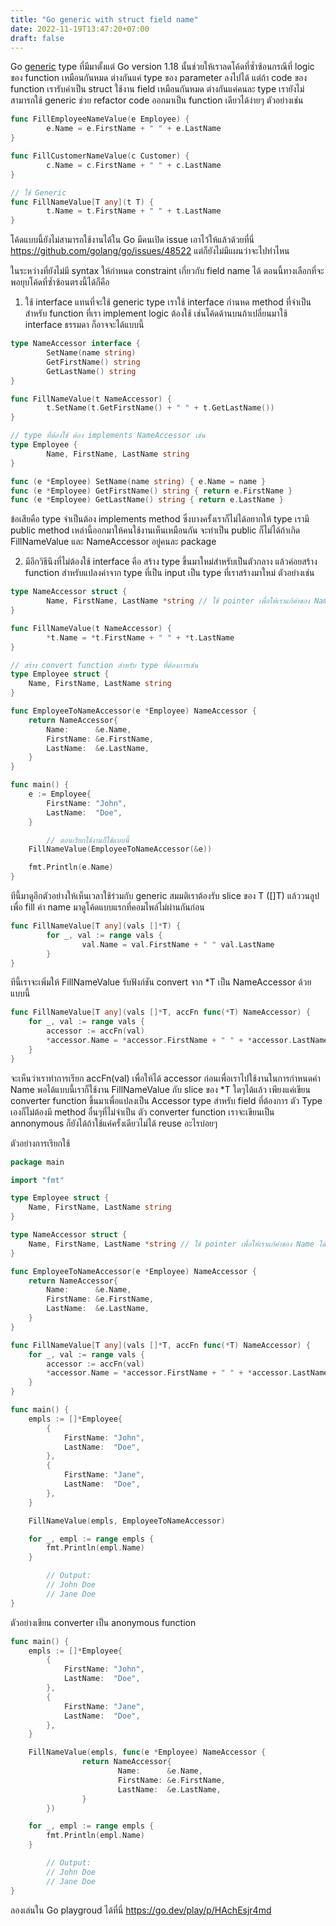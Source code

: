 ```yaml
---
title: "Go generic with struct field name"
date: 2022-11-19T13:47:20+07:00
draft: false
---
```


Go [generic](https://go.dev/blog/intro-generics) type ที่มีมาตั้งแต่ Go version 1.18 นั้นช่วยให้เราลดโค้ดที่ซ้ำซ้อนกรณีที่ logic ของ function เหมือนกันหมด ต่างกันแค่ type ของ parameter ลงไปได้ แต่ถ้า code ของ function เรารับค่าเป็น struct ใช้งาน field เหมือนกันหมด ต่างกันแค่คนละ type เรายังไม่สามารถใช้ generic ช่วย refactor code ออกมาเป็น function เดียวได้ง่ายๆ ตัวอย่างเช่น

<!--more-->

```go
func FillEmployeeNameValue(e Employee) {
        e.Name = e.FirstName + " " + e.LastName
}

func FillCustomerNameValue(c Customer) {
        c.Name = c.FirstName + " " + c.LastName
}

// ใช้ Generic
func FillNameValue[T any](t T) {
        t.Name = t.FirstName + " " + t.LastName
}
```

โค้ดแบบนี้ยังไม่สามารถใช้งานได้ใน Go มีคนเปิด issue เอาไว้ให้แล้วด้วยที่นี่ https://github.com/golang/go/issues/48522 แต่ก็ยังไม่มีแผนว่าจะไปท่าไหน

ในระหว่างที่ยังไม่มี syntax ให้กำหนด constraint เกี่ยวกับ field name ได้ ตอนนี้ทางเลือกที่จะพอยุบโค้ดที่ซ้ำซ้อนตรงนี้ได้ก็คือ

1. ใช้ interface แทนที่จะใช้ generic type เราใช้ interface กำนหด method ที่จำเป็นสำหรับ function ที่เรา implement logic ต้องใช้ เช่นโค้ดด้านบนถ้าเปลี่ยนมาใช้ interface ธรรมดา ก็อาจจะได้แบบนี้

```go
type NameAccessor interface {
        SetName(name string)
        GetFirstName() string
        GetLastName() string
}

func FillNameValue(t NameAccessor) {
        t.SetName(t.GetFirstName() + " " + t.GetLastName())
}

// type ที่ต้องใช้ ต้อง implements NameAccessor เช่น
type Employee {
        Name, FirstName, LastName string
}

func (e *Employee) SetName(name string) { e.Name = name }
func (e *Employee) GetFirstName() string { return e.FirstName }
func (e *Employee) GetLastName() string { return e.LastName }
```

ข้อเสียคือ type จำเป็นต้อง implements method ซึ่งบางครั้งเราก็ไม่ได้อยากให้ type เรามี public method เหล่านี้ออกมาให้คนใช้งานเห็นเหมือนกัน จะทำเป็น public ก็ไม่ได้ถ้าเกิด FillNameValue และ NameAccessor อยู่คนละ package

2. มีอีกวิธีนึงที่ไม่ต้องใช้ interface คือ สร้าง type ขึ้นมาใหม่สำหรับเป็นตัวกลาง แล้วค่อยสร้าง function สำหรับแปลงค่าจาก type ที่เป็น input เป็น type ที่เราสร้างมาใหม่ ตัวอย่างเช่น

```go
type NameAccessor struct {
        Name, FirstName, LastName *string // ใช้ pointer เพื่อให้เราแก้ค่าของ Name ได้
}

func FillNameValue(t NameAccessor) {
        *t.Name = *t.FirstName + " " + *t.LastName
}

// สร้าง convert function สำหรับ type ที่ต้องการเช่น
type Employee struct {
	Name, FirstName, LastName string
}

func EmployeeToNameAccessor(e *Employee) NameAccessor {
	return NameAccessor{
		Name:      &e.Name,
		FirstName: &e.FirstName,
		LastName:  &e.LastName,
	}
}

func main() {
	e := Employee{
		FirstName: "John",
		LastName:  "Doe",
	}

        // ตอนเรียกใช้งานก็ใช้แบบนี้
	FillNameValue(EmployeeToNameAccessor(&e))

	fmt.Println(e.Name)
}
```

ทีนี้มาดูอีกตัวอย่างให้เห็นเวลาใช้ร่วมกับ generic สมมติเราต้องรับ slice ของ T ([]T) แล้ววนลูปเพื่อ fill ค่า name มาดูโค้ดแบบแรกที่คอมไพล์ไม่ผ่านกันก่อน

```go
func FillNameValue[T any](vals []*T) {
        for _, val := range vals {
                val.Name = val.FirstName + " " val.LastName
        }
}
```

ทีนี้เราจะเพิ่มให้ FillNameValue รับฟังก์ชัน convert จาก *T เป็น NameAccessor ด้วยแบบนี้

```go
func FillNameValue[T any](vals []*T, accFn func(*T) NameAccessor) {
	for _, val := range vals {
		accessor := accFn(val)
		*accessor.Name = *accessor.FirstName + " " + *accessor.LastName
	}
}
```

จะเห็นว่าเราทำการเรียก accFn(val) เพื่อให้ได้ accessor ก่อนเพื่อเราไปใช้งานในการกำหนดค่า Name
พอได้แบบนี้เราก็ใช้งาน FillNameValue กับ slice ของ *T ใดๆได้แล้ว เพียงแค่เขียน converter function ขึ้นมาเพื่อแปลงเป็น Accessor type สำหรับ field ที่ต้องการ ตัว Type เองก็ไม่ต้องมี method อื่นๆที่ไม่จำเป็น ตัว converter function เราจะเขียนเป็น annonymous ก็ยังได้ถ้าใช้แค่ครั้งเดียวไม่ได้ reuse อะไรบ่อยๆ

ตัวอย่างการเรียกใช้

```go
package main

import "fmt"

type Employee struct {
	Name, FirstName, LastName string
}

type NameAccessor struct {
	Name, FirstName, LastName *string // ใช้ pointer เพื่อให้เราแก้ค่าของ Name ได้
}

func EmployeeToNameAccessor(e *Employee) NameAccessor {
	return NameAccessor{
		Name:      &e.Name,
		FirstName: &e.FirstName,
		LastName:  &e.LastName,
	}
}

func FillNameValue[T any](vals []*T, accFn func(*T) NameAccessor) {
	for _, val := range vals {
		accessor := accFn(val)
		*accessor.Name = *accessor.FirstName + " " + *accessor.LastName
	}
}

func main() {
	empls := []*Employee{
		{
			FirstName: "John",
			LastName:  "Doe",
		},
		{
			FirstName: "Jane",
			LastName:  "Doe",
		},
	}

	FillNameValue(empls, EmployeeToNameAccessor)

	for _, empl := range empls {
		fmt.Println(empl.Name)
	}

        // Output:
        // John Doe
        // Jane Doe
}
```

ตัวอย่างเขียน converter เป็น anonymous function

```go
func main() {
	empls := []*Employee{
		{
			FirstName: "John",
			LastName:  "Doe",
		},
		{
			FirstName: "Jane",
			LastName:  "Doe",
		},
	}

	FillNameValue(empls, func(e *Employee) NameAccessor {
                return NameAccessor{
                        Name:      &e.Name,
                        FirstName: &e.FirstName,
                        LastName:  &e.LastName,
                }
        })

	for _, empl := range empls {
		fmt.Println(empl.Name)
	}

        // Output:
        // John Doe
        // Jane Doe
}
```

ลองเล่นใน Go playgroud ได้ที่นี่ https://go.dev/play/p/HAchEsjr4md
